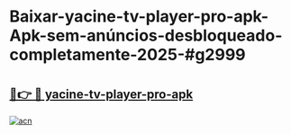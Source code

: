 # Baixar-yacine-tv-player-pro-apk-Apk-sem-anúncios-desbloqueado-completamente-2025-#g2999

# <h2><a href="https://ainizakaria.my?title=yacine-tv-player-pro-apk&ref=24M">🔗👉 🔴 yacine-tv-player-pro-apk</a></h2>

[![acn](https://github.com/user-attachments/assets/0f9c940e-d8b0-45ae-aac7-cd30a18b3e1c)](https://ainizakaria.my?title=yacine-tv-player-pro-apk&ref=24M)


